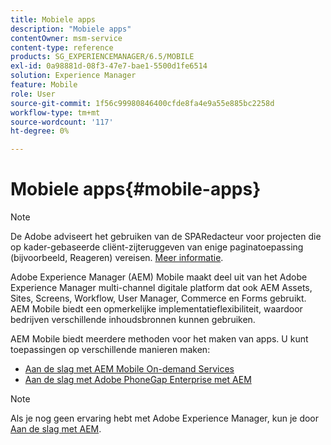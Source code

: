 ```yaml
---
title: Mobiele apps
description: "Mobiele apps"
contentOwner: msm-service
content-type: reference
products: SG_EXPERIENCEMANAGER/6.5/MOBILE
exl-id: 0a98881d-08f3-47e7-bae1-5500d1fe6514
solution: Experience Manager
feature: Mobile
role: User
source-git-commit: 1f56c99980846400cfde8fa4e9a55e885bc2258d
workflow-type: tm+mt
source-wordcount: '117'
ht-degree: 0%

---
```


# Mobiele apps{#mobile-apps}

>[!NOTE]
>
>De Adobe adviseert het gebruiken van de SPARedacteur voor projecten die op kader-gebaseerde cliënt-zijteruggeven van enige paginatoepassing (bijvoorbeeld, Reageren) vereisen. [Meer informatie](/help/sites-developing/spa-overview.md).

Adobe Experience Manager (AEM) Mobile maakt deel uit van het Adobe Experience Manager multi-channel digitale platform dat ook AEM Assets, Sites, Screens, Workflow, User Manager, Commerce en Forms gebruikt. AEM Mobile biedt een opmerkelijke implementatieflexibiliteit, waardoor bedrijven verschillende inhoudsbronnen kunnen gebruiken.

AEM Mobile biedt meerdere methoden voor het maken van apps. U kunt toepassingen op verschillende manieren maken:

* [Aan de slag met AEM Mobile On-demand Services](/help/mobile/mobile-apps-ondemand.md)
* [Aan de slag met Adobe PhoneGap Enterprise met AEM](/help/mobile/phonegap.md)

>[!NOTE]
>
>Als je nog geen ervaring hebt met Adobe Experience Manager, kun je door [Aan de slag met AEM](/help/sites-deploying/deploy.md).
